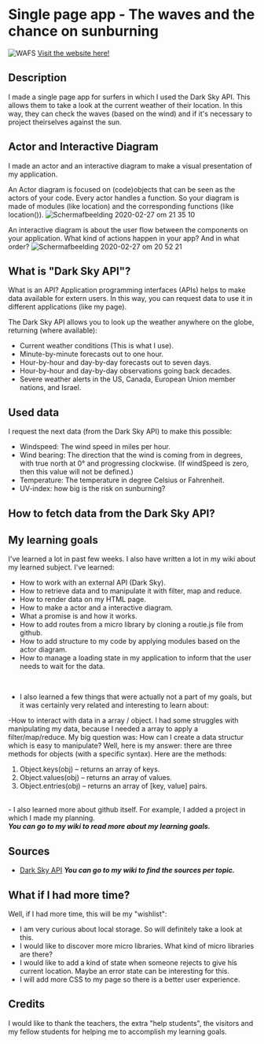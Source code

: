 # Single page app - The waves and the chance on sunburning
![WAFS](https://user-images.githubusercontent.com/45489420/75483823-e08d7980-59a7-11ea-9937-1cbaabdc449b.png)
[Visit the website here!](https://jenniferslagt.github.io/web-app-from-scratch-1920/)

## Description 
I made a single page app for surfers in which I used the Dark Sky API. This allows them to take a look at the current weather of their location. In this way, they can check the waves (based on the wind) and if it's necessary to project theirselves against the sun. 

## Actor and Interactive Diagram
I made an actor and an interactive diagram to make a visual presentation of my application.

An Actor diagram is focused on (code)objects that can be seen as the actors of your code. Every actor handles a function. So your diagram is made of modules (like location) and the corresponding functions (like location()).
![Schermafbeelding 2020-02-27 om 21 35 10](https://user-images.githubusercontent.com/45489420/75484461-2139c280-59a9-11ea-90df-5aeb87f76c99.png)


An interactive diagram is about the user flow between the components on your application. What kind of actions happen in your app? And in what order?
![Schermafbeelding 2020-02-27 om 20 52 21](https://user-images.githubusercontent.com/45489420/75481316-23008780-59a3-11ea-8a5f-a13f7bec3b0a.png)


## What is "Dark Sky API"?

What is an API? 
Application programming interfaces (APIs) helps to make data available for extern users. In this way, you can request data to use it in different applications (like my page).  

The Dark Sky API allows you to look up the weather anywhere on the globe, returning (where available):

* Current weather conditions (This is what I use).
* Minute-by-minute forecasts out to one hour.
* Hour-by-hour and day-by-day forecasts out to seven days.
* Hour-by-hour and day-by-day observations going back decades.
* Severe weather alerts in the US, Canada, European Union member nations, and Israel.



## Used data
I request the next data (from the Dark Sky API) to make this possible:

* Windspeed: The wind speed in miles per hour.
* Wind bearing: The direction that the wind is coming from in degrees, with true north at 0° and progressing clockwise. (If windSpeed is zero, then this value will not be defined.)
* Temperature: The temperature in degree Celsius or Fahrenheit.
* UV-index: how big is the risk on sunburning?

## How to fetch data from the Dark Sky API?

## My learning goals
I've learned a lot in past few weeks. I also have written a lot in my wiki about my learned subject. I've learned: 
* How to work with an external API (Dark Sky).
* How to retrieve data and to manipulate it with filter, map and reduce.
* How to render data on my HTML page.
* How to make a actor and a interactive diagram.
* What a promise is and how it works.
* How to add routes from a micro library by cloning a routie.js file from github.
* How to add structure to my code by applying modules based on the actor diagram.
* How to manage a loading state in my application to inform that the user needs to wait for the data.
<br>

* I also learned a few things that were actually not a part of my goals, but it was certainly very related and interesting to learn about:<br>

-How to interact with data in a array / object. I had some struggles with manipulating my data, because I needed a array to apply a filter/map/reduce. My big question was: How can I create a data structur which is easy to manipulate? Well, here is my answer: there are three methods for objects (with a specific syntax). Here are the methods: <br>
1. Object.keys(obj) – returns an array of keys.<br>
2. Object.values(obj) – returns an array of values. <br>
3. Object.entries(obj) – returns an array of [key, value] pairs.<br>
<br>
- I also learned more about github itself. For example, I added a project in which I made my planning. 
<br>
<b><i>You can go to my wiki to read more about my learning goals.</i></b>
 
## Sources
* [Dark Sky API](https://darksky.net/dev)
<b><i>You can go to my wiki to find the sources per topic.</i></b>

## What if I had more time?
Well, if I had more time, this will be my "wishlist":
* I am very curious about local storage. So will definitely take a look at this.
* I would like to discover more micro libraries. What kind of micro libraries are there?
* I would like to add a kind of state when someone rejects to give his current location. Maybe an error state can be interesting for this.
* I will add more CSS to my page so there is a better user experience.

## Credits
I would like to thank the teachers, the extra "help students", the visitors and my fellow students for helping me to accomplish my learning goals. 

